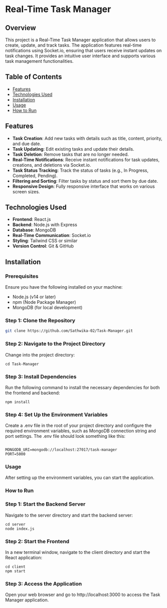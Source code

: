 # Real-Time Task Manager

## Overview
This project is a Real-Time Task Manager application that allows users to create, update, and track tasks. The application features real-time notifications using Socket.io, ensuring that users receive instant updates on task changes. It provides an intuitive user interface and supports various task management functionalities.

## Table of Contents
- [Features](#features)
- [Technologies Used](#technologies-used)
- [Installation](#installation)
- [Usage](#usage)
- [How to Run](#how-to-run)

## Features
- **Task Creation**: Add new tasks with details such as title, content, priority, and due date.
- **Task Updating**: Edit existing tasks and update their details.
- **Task Deletion**: Remove tasks that are no longer needed.
- **Real-Time Notifications**: Receive instant notifications for task updates, creations, and deletions via Socket.io.
- **Task Status Tracking**: Track the status of tasks (e.g., In Progress, Completed, Pending).
- **Filtering and Sorting**: Filter tasks by status and sort them by due date.
- **Responsive Design**: Fully responsive interface that works on various screen sizes.

## Technologies Used
- **Frontend**: React.js
- **Backend**: Node.js with Express
- **Database**: MongoDB
- **Real-Time Communication**: Socket.io
- **Styling**: Tailwind CSS or similar
- **Version Control**: Git & GitHub

## Installation

### Prerequisites
Ensure you have the following installed on your machine:
- Node.js (v14 or later)
- npm (Node Package Manager)
- MongoDB (for local development)

### Step 1: Clone the Repository
```bash
git clone https://github.com/Sathwika-02/Task-Manager.git
```

### Step 2: Navigate to the Project Directory
Change into the project directory:
```
cd Task-Manager
```

### Step 3: Install Dependencies
Run the following command to install the necessary dependencies for both the frontend and backend:
```
npm install
```

### Step 4: Set Up the Environment Variables
Create a .env file in the root of your project directory and configure the required environment variables, such as MongoDB connection string and port settings. The .env file should look something like this:

```

MONGODB_URI=mongodb://localhost:27017/task-manager
PORT=5000

```

### Usage
After setting up the environment variables, you can start the application.


### How to Run
### Step 1: Start the Backend Server
Navigate to the server directory and start the backend server:
```
cd server
node index.js
```

### Step 2: Start the Frontend
In a new terminal window, navigate to the client directory and start the React application:
```
cd client
npm start
```

### Step 3: Access the Application
Open your web browser and go to http://localhost:3000 to access the Task Manager application.
